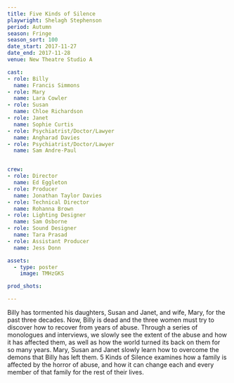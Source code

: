 ```yaml
---
title: Five Kinds of Silence
playwright: Shelagh Stephenson
period: Autumn
season: Fringe
season_sort: 100
date_start: 2017-11-27
date_end: 2017-11-28
venue: New Theatre Studio A

cast:
- role: Billy
  name: Francis Simmons
- role: Mary
  name: Lara Cowler
- role: Susan
  name: Chloe Richardson
- role: Janet
  name: Sophie Curtis
- role: Psychiatrist/Doctor/Lawyer
  name: Angharad Davies
- role: Psychiatrist/Doctor/Lawyer
  name: Sam Andre-Paul


crew:
- role: Director
  name: Ed Eggleton
- role: Producer
  name: Jonathan Taylor Davies
- role: Technical Director
  name: Rohanna Brown
- role: Lighting Designer
  name: Sam Osborne
- role: Sound Designer
  name: Tara Prasad
- role: Assistant Producer
  name: Jess Donn

assets:
  - type: poster
    image: TMHzGKS

prod_shots: 

---
```


Billy has tormented his daughters, Susan and Janet, and wife, Mary, for the past three decades. Now, Billy is dead and the three women must try to discover how to recover from years of abuse. Through a series of monologues and interviews, we slowly see the extent of the abuse and how it has affected them, as well as how the world turned its back on them for so many years. Mary, Susan and Janet slowly learn how to overcome the demons that Billy has left them. 5 Kinds of Silence examines how a family is affected by the horror of abuse, and how it can change each and every member of that family for the rest of their lives.